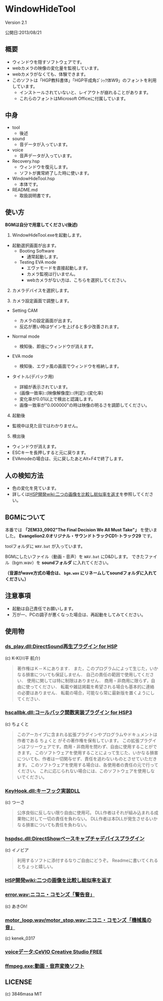 # WindowHideTool

Version 2.1

公開日:2013/08/21

## 概要

- ウィンドウを隠すソフトウェアです。
- webカメラの映像の変化量を監視しています。
- webカメラがなくても、体験できます。
- このソフトは「HGP教科書体」「HGP平成角ｺﾞｼｯｸ体W9」のフォントを利用しています。
  - インストールされていないと、レイアウトが崩れることがあります。
  - これらのフォントはMicrosoft Officeに付属しています。

## 中身

- tool
  - 後述
- sound
  - 音データが入っています。
- voice
  - 音声データが入っています。
- Recovery.hsp
  - ウィンドウを復元します。
  - ソフトが異常終了した時に使います。
- WindowHideTool.hsp
  - 本体です。
- README.md
  - 取扱説明書です。

## 使い方

**BGMは自分で用意してください(後述)**

1. WindowHideTool.exeを起動します。
  - 起動選択画面が出ます。
    - Booting Software
      - 通常起動します。
    - Testing EVA mode
      - エヴァモードを直接起動します。
      - カメラ監視は行いません。
      - webカメラがない方は、こちらを選択してください。

2. カメラデバイスを選択します。

3. カメラ設定画面で調整します。
  - Setting CAM
    - カメラの設定画面が出ます。
    - 反応が悪い時はゲインを上げると多少改善されます。
  - Normal mode
    - 検知後、即座にウィンドウが消えます。
  - EVA mode
    - 検知後、エヴァ風の画面でウィンドウを格納します。

  - タイトル(デバック用)
    - 詳細が表示されています。
    - (画像一致率)::(映像解像度)::(判定)::(変化率)
    - 変化率が0.01以上で検出と認識します。
    - 画像一致率が"0.000000"の時は映像の明るさを調節してください。

4. 起動後
  - 監視中は見た目ではわかりません。

5. 検出後
  - ウィンドウが消えます。
  - ESCキーを長押しすると元に戻ります。
  - EVAmodeの場合は、元に戻したあとAlt+F4で終了します。

## 人の検知方法

- 色の変化を見ています。
- 詳しくは[HSP開発wiki:二つの画像を比較し総似率を返す](http://wiki.hsp.moe/As.html)を参照してください。

## BGMについて

本番では **「2EM33_0902"The Final Decision We All Must Take"」** を使いました。
**Evangelion2.0オリジナル・サウンドトラックCD1-トラック29** です。

toolフォルダに ``WAV.bat`` が入っています。

BGMにしたいファイル（動画・音声）を ``WAV.bat`` にD&Dします。
できたファイル（bgm.wav）を **soundフォルダ** に入れてください。

**（音源がwave方式の場合は、 ``bgm.wav`` にリネームしてsoundフォルダに入れてください。）**

## 注意事項

- 起動は自己責任でお願いします。
- 万が一、PCの調子が悪くなった場合は、再起動をしてみてください。

## 使用物

### [ds_play.dll:DirectSound再生プラグイン for HSP](http://www.binzume.net/)
(c) K-K(川平 航介)

> 著作権はＫ－Ｋにあります．
> また，このプログラムによって生じた，いかなる損害についても保証しません．
> 自己の責任の範囲で使用してください．
> 使用に関しては特に制限はありません．
> 商用・非商用に限らず，自由に使ってください．
> 転載や雑誌掲載を希望される場合も基本的に連絡の必要はありません．
> 転載の場合，可能なら常に最新版を置くようにしてください．

### [hscallbk.dll:コールバック関数実装プラグイン for HSP3](http://chokuto.ifdef.jp/)
(c) ちょくと
> このアーカイブに含まれる拡張プラグインやプログラムやドキュメントは作者である ちょくと がその著作権を保有しています。
> この拡張プラグインはフリーウェアです。商用・非商用を問わず、自由に使用することができます。
> このソフトウェアを使用することによって生じた、いかなる損害についても、作者は一切関与せず、責任を追わないものとさせていただきます。
> このソフトウェアを使用する場合は、各使用者の責任の元で行ってください。
> これに応じられない場合には、このソフトウェアを使用しないでください。

### [KeyHook.dll:キーフック実装DLL](http://tu3.jp/)
(c) つーさ

> 公序良俗に反しない限り自由に使用可。
> DLL作者はそれが組み込まれる成果物に対して一切の責任を負わない。
> DLL作者は本DLLが発生させるいかなる損害についても責任を負わない。

### [hspdsc.dll:DirectShowベースキャプチャデバイスプラグイン](http://homepage2.nifty.com/MJHS/)
(c) イノビア

> 利用するソフトに添付するなりご自由にどうぞ。
> Readmeに書いてくれるとちょっと嬉しい。

### [HSP開発wiki:二つの画像を比較し総似率を返す](http://wiki.hsp.moe/As.html)

### [error.wav:ニコニ・コモンズ「警告音」](http://commons.nicovideo.jp/material/nc10263)
(c) あきOh!

### [motor_loop.wav/motor_stop.wav:ニコニ・コモンズ「機械風の音」](http://commons.nicovideo.jp/material/nc30633)
(c) kenek_0317

### [voiceデータ:CeVIO Creative Studio FREE](http://cevio.jp/)

### [ffmpeg.exe:動画・音声変換ソフト](http://www.ffmpeg.org/)

## LICENSE

(c) 3846masa MIT
